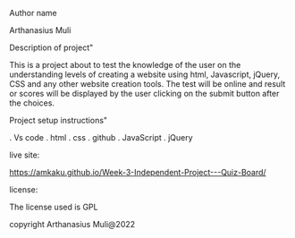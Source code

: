 Author name

Arthanasius Muli

Description of project"

This is a project about to test the knowledge of the user on the understanding levels of creating a website using html, Javascript, jQuery, CSS and any other website creation tools. The test will be online and result or scores will be displayed by the user clicking on the submit button after the choices.

Project setup instructions"

. Vs code
. html
. css
. github
. JavaScript
. jQuery


live site:

https://amkaku.github.io/Week-3-Independent-Project---Quiz-Board/

license:

The license used is GPL

copyright Arthanasius Muli@2022